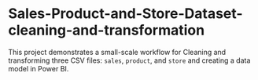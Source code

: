 # Sales-Product-and-Store-Dataset-cleaning-and-transformation
This project demonstrates a small-scale workflow for Cleaning and transforming three CSV files: `sales`, `product`, and `store` and creating a data model in Power BI.
